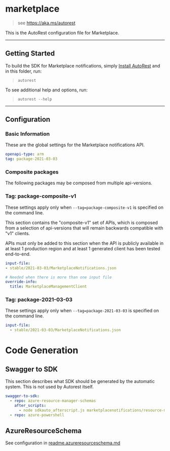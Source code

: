 # marketplace

> see https://aka.ms/autorest

This is the AutoRest configuration file for Marketplace.

---

## Getting Started

To build the SDK for Marketplace notifications, simply [Install AutoRest](https://aka.ms/autorest/install) and in this folder, run:

> `autorest`

To see additional help and options, run:

> `autorest --help`

---

## Configuration

### Basic Information

These are the global settings for the Marketplace notifications API.

``` yaml
openapi-type: arm
tag: package-2021-03-03
```
### Composite packages

The following packages may be composed from multiple api-versions.

### Tag: package-composite-v1

These settings apply only when `--tag=package-composite-v1` is specified on the command line.

This section contains the "composite-v1" set of APIs, which is composed from a selection of api-versions that will remain backwards compatible with "v1" clients.

APIs must only be added to this section when the API is publicly available in at least 1 production region and at least 1 generated client has been tested end-to-end.

``` yaml $(tag) == 'package-composite-v1'
input-file:
- stable/2021-03-03/MarketplaceNotifications.json

# Needed when there is more than one input file
override-info:
  title: MarketplaceManagementClient
```

### Tag: package-2021-03-03

These settings apply only when `--tag=package-2021-03-03` is specified on the command line.

``` yaml $(tag) == 'package-2021-03-03'
input-file:
  - stable/2021-03-03/MarketplaceNotifications.json
```

# Code Generation

## Swagger to SDK

This section describes what SDK should be generated by the automatic system.
This is not used by Autorest itself.

``` yaml $(swagger-to-sdk)
swagger-to-sdk:
  - repo: azure-resource-manager-schemas
    after_scripts:
      - node sdkauto_afterscript.js marketplacenotifications/resource-manager
  - repo: azure-powershell
```

## AzureResourceSchema

See configuration in [readme.azureresourceschema.md](./readme.azureresourceschema.md)

